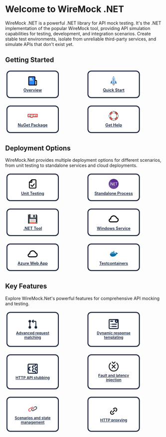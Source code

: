 # Welcome to WireMock .NET

<p>
  WireMock .NET is a powerful .NET library for API mock testing. It's the .NET 
  implementation of the popular WireMock tool, providing API simulation capabilities
  for testing, development, and integration scenarios. Create stable test environments,
  isolate from unreliable third-party services, and simulate APIs that don't exist yet.
</p>

<h2>Getting Started</h2>

<div class="grid-container">
  <a class="card" href="What-Is-WireMock.Net/">
    <img src="assets/images/logos/doc-sections/summary.svg" />
    Overview
  </a>
  <a class="card" href="Using-WireMock-in-UnitTests/">
    <img src="assets/images/logos/doc-sections/quickstart.svg" />
    Quick Start
  </a>
  <a class="card" href="https://www.nuget.org/packages/WireMock.Net/" target="_blank">
    <img src="assets/images/logos/technology/npm.svg" />
    NuGet Package
  </a>
  <a class="card" href="References/">
    <img src="assets/images/logos/doc-sections/help.svg" />
    Get Help
  </a>
</div>

<h2>Deployment Options</h2>

<p>
  WireMock.Net provides multiple deployment options for different scenarios,
  from unit testing to standalone services and cloud deployments.
</p>

<div class="grid-container">
  <a class="card" href="Using-WireMock-in-UnitTests/">
    <img src="assets/images/logos/doc-sections/checklist.svg" />
    Unit Testing
  </a>
  <a class="card" href="WireMock-as-a-standalone-process/">
    <img src="assets/images/logos/technology/dotnet.svg" />
    Standalone Process
  </a>
  <a class="card" href="WireMock-as-dotnet-tool/">
    <img src="assets/images/logos/doc-sections/download.svg" />
    .NET Tool
  </a>
  <a class="card" href="WireMock-as-a-Windows-Service/">
    <img src="assets/images/logos/doc-sections/cloud.svg" />
    Windows Service
  </a>
  <a class="card" href="WireMock-as-a-(Azure)-Web-App/">
    <img src="assets/images/logos/doc-sections/cloud.svg" />
    Azure Web App
  </a>
  <a class="card" href="Using-WireMock.Net.Testcontainers/">
    <img src="assets/images/logos/technology/docker.svg" />
    Testcontainers
  </a>
</div>

<h2>Key Features</h2>

<p>
  Explore WireMock.Net's powerful features for comprehensive API mocking and testing.
</p>

<div class="grid-container">
  <a class="card card-use-case" href="Request-Matching/">
    <img src="assets/images/requestIcon.svg" alt="Request Matching" />
    Advanced request matching
  </a>
  <a class="card card-use-case" href="Response-Templating/">
    <img src="assets/images/responseIcon.svg" alt="Response Templating" />
    Dynamic response templating
  </a>
  <a class="card card-use-case" href="Stubbing/">
    <img src="assets/images/httpIcon.svg" alt="Stubbing" />
    HTTP API stubbing
  </a>
  <a class="card card-use-case" href="Faults/">
    <img src="assets/images/faultIcon.svg" alt="Fault Simulation" />
    Fault and latency injection
  </a>
  <a class="card card-use-case" href="Scenarios-and-States/">
    <img src="assets/images/logos/doc-sections/connect.svg" alt="Scenarios" />
    Scenarios and state management
  </a>
  <a class="card card-use-case" href="Proxying/">
    <img src="assets/images/logos/doc-sections/link.svg" alt="Proxying" />
    HTTP proxying
  </a>
</div>

<style>
  .md-sidebar.md-sidebar--secondary{
    display: none;
  }

  .grid-container {
    display: grid;
    margin-left: auto;
    margin-right: auto;
    margin-bottom: 2rem;
    max-width: 160rem;
    gap: 1rem;
    grid-template-columns: repeat(auto-fill, minmax(10.5rem, 1fr));
    vertical-align: middle;
  }

  .card {
    display: flex;
    flex-direction: column;
    border: 3px solid #18253d !important;
    color: #18253d;
    border-radius: 0.75rem;
    height: 5.5rem;
    width: 10.5rem;
    font-size: 0.8rem;
    font-weight: 600;
    text-align: center;
    justify-content: center;
    align-items: center;
    padding: 0.5rem;
    margin: 0.25rem;
    box-sizing: border-box;
    word-wrap: break-word;
    line-height: 1.2;
    background-color: white;
    position: relative;
    z-index: 1;
  }

  .card-use-case {
    height: 7rem;
    font-size: 0.75rem;
    line-height: 1.15;
    padding: 0.4rem;
  }

  .card > img {
    width: 2rem;
    height: auto;
    border-style: none;
    margin-bottom: 0.4rem;
    flex-shrink: 0;
  }

  .md-content a:hover {
    text-decoration: underline; 
  }

  .md-content a {
    color: #18253d !important;
  }

</style>